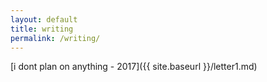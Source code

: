 ```yaml
---
layout: default
title: writing
permalink: /writing/
---
```



[i dont plan on anything - 2017]({{ site.baseurl }}/letter1.md)

<!-- <a href="{{ site.baseurl }}/letter1"> -->
